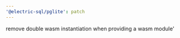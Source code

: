 ```yaml
---
'@electric-sql/pglite': patch
---
```


remove double wasm instantiation when providing a wasm module'
